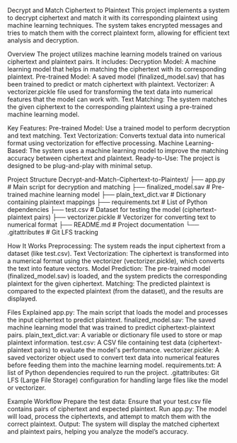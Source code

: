 Decrypt and Match Ciphertext to Plaintext
This project implements a system to decrypt ciphertext and match it with its corresponding plaintext using machine learning techniques. The system takes encrypted messages and tries to match them with the correct plaintext form, allowing for efficient text analysis and decryption.

Overview
The project utilizes machine learning models trained on various ciphertext and plaintext pairs. 
It includes:
Decryption Model: A machine learning model that helps in matching the ciphertext with its corresponding plaintext.
Pre-trained Model: A saved model (finalized_model.sav) that has been trained to predict or match ciphertext with plaintext.
Vectorizer: A vectorizer.pickle file used for transforming the text data into numerical features that the model can work with.
Text Matching: The system matches the given ciphertext to the corresponding plaintext using a pre-trained machine learning model.

Key Features:
Pre-trained Model: Use a trained model to perform decryption and text matching.
Text Vectorization: Converts textual data into numerical format using vectorization for effective processing.
Machine Learning-Based: The system uses a machine learning model to improve the matching accuracy between ciphertext and plaintext.
Ready-to-Use: The project is designed to be plug-and-play with minimal setup.

Project Structure
Decrypt-and-Match-Ciphertext-to-Plaintext/
├── app.py                  # Main script for decryption and matching
├── finalized_model.sav      # Pre-trained machine learning model
├── plain_text_dict.var      # Dictionary containing plaintext mappings
├── requirements.txt         # List of Python dependencies
├── test.csv                 # Dataset for testing the model (ciphertext-plaintext pairs)
├── vectorizer.pickle        # Vectorizer for converting text to numerical format
├── README.md                # Project documentation
└── .gitattributes           # Git LFS tracking

How It Works
Preprocessing: The system reads the input ciphertext from a dataset (like test.csv).
Text Vectorization: The ciphertext is transformed into a numerical format using the vectorizer (vectorizer.pickle), which converts the text into feature vectors.
Model Prediction: The pre-trained model (finalized_model.sav) is loaded, and the system predicts the corresponding plaintext for the given ciphertext.
Matching: The predicted plaintext is compared to the expected plaintext (from the dataset), and the results are displayed.

Files Explained
app.py: The main script that loads the model and processes the input ciphertext to predict plaintext.
finalized_model.sav: The saved machine learning model that was trained to predict ciphertext-plaintext pairs.
plain_text_dict.var: A variable or dictionary file used to store or map plaintext information.
test.csv: A CSV file containing test data (ciphertext-plaintext pairs) to evaluate the model's performance.
vectorizer.pickle: A saved vectorizer object used to convert text data into numerical features before feeding them into the machine learning model.
requirements.txt: A list of Python dependencies required to run the project.
.gitattributes: Git LFS (Large File Storage) configuration for handling large files like the model or vectorizer.

Example Workflow
Prepare the test data: Ensure that your test.csv file contains pairs of ciphertext and expected plaintext.
Run app.py: The model will load, process the ciphertexts, and attempt to match them with the correct plaintext.
Output: The system will display the matched ciphertext and plaintext pairs, helping you analyze the model’s accuracy.
